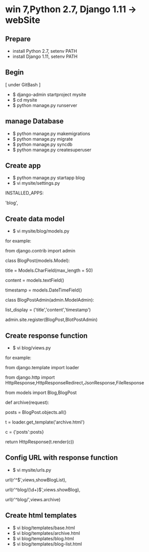 
# win 7,Python 2.7, Django 1.11 -> webSite

## Prepare
- install Python 2.7, setenv PATH
- install Django 1.11, setenv PATH

## Begin

[ under GitBash ]

- $ django-admin startproject mysite
- $ cd mysite
- $ python manage.py runserver

## manage Database

- $ python manage.py makemigrations
- $ python manage.py migrate
- $ python manage.py syncdb
- $ python manage.py createsuperuser

## Create app

- $ python manage.py startapp blog
- $ vi mysite/settings.py 

INSTALLED_APPS:

  'blog',
  
## Create data model

- $ vi mysite/blog/models.py

for example:

from django.contrib import admin

class BlogPost(models.Model):

  title = Models.CharField(max_length = 50)
  
  content = models.textField()
  
  timestamp = models.DateTimeField()
  
class BlogPostAdmin(admin.ModelAdmin):

  list_display = ('title','content','timestamp')
  
admin.site.register(BlogPost,BlotPostAdmin)

## Create response function

- $ vi blog/views.py

for example:

from django.template import loader

from django.http import HttpResponse,HttpResponseRedirect,JsonResponse,FileResponse

from models import Blog,BlogPost

def archive(request):

  posts = BlogPost.objects.all()
  
  t = loader.get_template('archive.html')
  
  c = {'posts':posts}
  
  return HttpResponse(t.render(c))
  
## Config URL with response function

- $ vi mysite/urls.py

url(r'^$',views,showBlogList),

url(r'^blog/(\d+)$',views.showBlog),

url(r'^blog/',views.archive)

## Create html templates

- $ vi blog/templates/base.html
- $ vi blog/templates/archive.html
- $ vi blog/templates/blog.html
- $ vi blog/templates/blog-list.html
  
